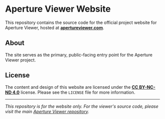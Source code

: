 # Aperture Viewer Website

This repository contains the source code for the official project website for Aperture Viewer, hosted at **[apertureviewer.com](https://apertureviewer.com)**.

## About

The site serves as the primary, public-facing entry point for the Aperture Viewer project.

## License

The content and design of this website are licensed under the **[CC BY-NC-ND 4.0](https://creativecommons.org/licenses/by-nc-nd/4.0/)** license. Please see the `LICENSE` file for more information.

---

*This repository is for the website only. For the viewer's source code, please visit the main [Aperture Viewer repository](https://github.com/ApertureViewer/Aperture-Viewer).*